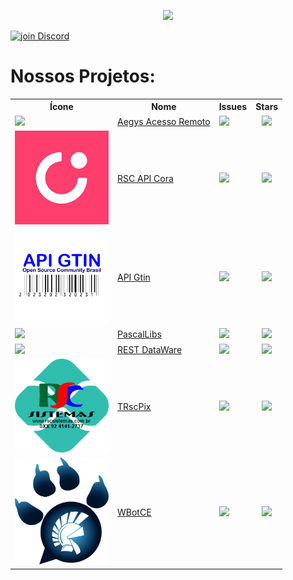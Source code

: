 <p align="center"><img src="https://github.com/OpenSourceCommunityBrasil/.github/assets/26689802/04da6735-02b2-47df-b53a-34d1a0f5f80a"/></p>
<a href="https://discord.gg/pS2xjruCJH"><img alt="join Discord" src="https://img.shields.io/discord/918891794597544056?color=blue&label=OSCBr&logo=discord&style=social"></a>


# Nossos Projetos:

<table>
  <tr>
    <th>Ícone</th>
    <th>Nome</th>
    <th>Issues</th>
    <th>Stars</th>
  </tr>  
  <tr>
    <td width="150px"><img src="https://github.com/OpenSourceCommunityBrasil/.github/assets/26689802/06d190ea-f21a-4a57-8c19-ad3f26c7c66d"/></td>
    <td><a href="https://github.com/OpenSourceCommunityBrasil/Aegys-Acesso-Remoto">Aegys Acesso Remoto</a></td>
    <td><a href="#"><img src="https://img.shields.io/github/issues/OpenSourceCommunityBrasil/Aegys-Acesso-Remoto?label=%20"/></a></td>
    <td align="center"><a href="#"><img src="https://img.shields.io/github/stars/OpenSourceCommunityBrasil/Aegys-Acesso-Remoto?style=for-the-badge&label=%20&color=%23f0ba18"/></a></td>
  </tr>
  <tr>
    <td width="150px"><img src="https://github.com/OpenSourceCommunityBrasil/RscApiCora/blob/main/Assets/logo.png"/></td>
    <td><a href="https://github.com/OpenSourceCommunityBrasil/RscApiCora">RSC API Cora</a></td>
    <td><a href="#"><img src="https://img.shields.io/github/issues/OpenSourceCommunityBrasil/RscApiCora?label=%20"/></a></td>
    <td align="center"><a href="#"><img src="https://img.shields.io/github/stars/OpenSourceCommunityBrasil/RscApiCora?style=for-the-badge&label=%20&color=%23f0ba18"/></a></td>
  </tr>
  <tr>
    <td width="150px"><img src="https://github.com/OpenSourceCommunityBrasil/Client-API-GTIN/blob/master/ClientApiGtin/Delphi/imgs/Logo-ApiGtin2.png"/></td>
    <td><a href="https://github.com/OpenSourceCommunityBrasil/Client-API-GTIN">API Gtin</a></td>
    <td><a href="#"><img src="https://img.shields.io/github/issues/OpenSourceCommunityBrasil/Client-API-GTIN?label=%20"/></a></td>
    <td align="center"><a href="#"><img src="https://img.shields.io/github/stars/OpenSourceCommunityBrasil/Client-API-GTIN?style=for-the-badge&label=%20&color=%23f0ba18"/></a></td>
  </tr>
  <tr>
    <td width="150px"><img src="https://github.com/OpenSourceCommunityBrasil/.github/assets/26689802/e431b10c-124d-4fd7-964a-c17dc8c76a12"/></td>
    <td><a href="https://github.com/OpenSourceCommunityBrasil/PascalLibs">PascalLibs</a></td>
    <td><a href="#"><img src="https://img.shields.io/github/issues/OpenSourceCommunityBrasil/PascalLibs?label=%20"/></a></td>
    <td align="center"><a href="#"><img src="https://img.shields.io/github/stars/OpenSourceCommunityBrasil/PascalLibs?style=for-the-badge&label=%20&color=%23f0ba18"/></a></td>
  </tr>    
  <tr>
    <td width="150px"><img src="https://github.com/OpenSourceCommunityBrasil/.github/assets/26689802/0aeca7b9-693b-499f-916a-1f0a9aae651d"/></td>
    <td><a href="https://github.com/OpenSourceCommunityBrasil/REST-DataWare">REST DataWare</a></td>
    <td><a href="#"><img src="https://img.shields.io/github/issues/OpenSourceCommunityBrasil/REST-DataWare?label=%20"/></a></td>
    <td align="center"><a href="#"><img src="https://img.shields.io/github/stars/OpenSourceCommunityBrasil/REST-DataWare?style=for-the-badge&label=%20&color=%23f0ba18"/></a></td>
  </tr>
  <tr>
    <td width="150px"><img src="https://github.com/OpenSourceCommunityBrasil/TRscPix/blob/main/Componente/Images/TRscPix_200x200.png"/></td>
    <td><a href="https://github.com/OpenSourceCommunityBrasil/TRscPix">TRscPix</a></td>
    <td><a href="#"><img src="https://img.shields.io/github/issues/OpenSourceCommunityBrasil/TRscPix?label=%20"/></a></td>
    <td align="center"><a href="#"><img src="https://img.shields.io/github/stars/OpenSourceCommunityBrasil/TRscPix?style=for-the-badge&label=%20&color=%23f0ba18"/></a></td>
  </tr>
  <tr>
    <td width="150px"><img src="https://github.com/OpenSourceCommunityBrasil/WBotCE/blob/main/Assets/Logo_WBotCE.png"/></td>
    <td><a href="https://github.com/OpenSourceCommunityBrasil/WBotCE">WBotCE</a></td>
    <td><a href="#"><img src="https://img.shields.io/github/issues/OpenSourceCommunityBrasil/WBotCE?label=%20"/></a></td>
    <td align="center"><a href="#"><img src="https://img.shields.io/github/stars/OpenSourceCommunityBrasil/WBotCE?style=for-the-badge&label=%20&color=%23f0ba18"/></a></td>
  </tr>  
</table>
